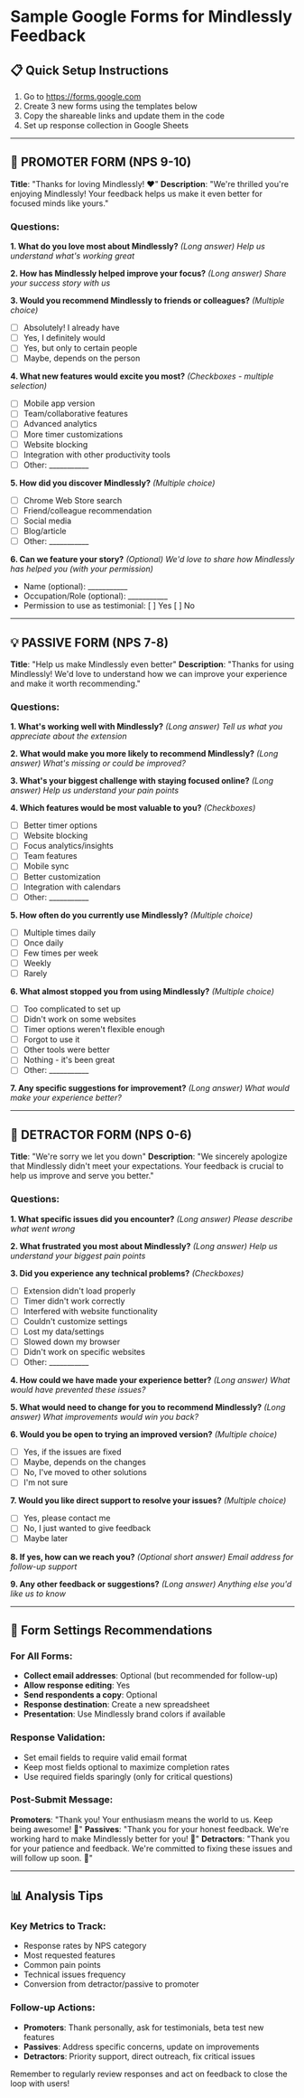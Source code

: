 # Sample Google Forms for Mindlessly Feedback

## 📋 Quick Setup Instructions

1. Go to https://forms.google.com
2. Create 3 new forms using the templates below
3. Copy the shareable links and update them in the code
4. Set up response collection in Google Sheets

---

## 🌟 PROMOTER FORM (NPS 9-10)
**Title**: "Thanks for loving Mindlessly! ❤️"
**Description**: "We're thrilled you're enjoying Mindlessly! Your feedback helps us make it even better for focused minds like yours."

### Questions:

**1. What do you love most about Mindlessly?** *(Long answer)*
*Help us understand what's working great*

**2. How has Mindlessly helped improve your focus?** *(Long answer)*
*Share your success story with us*

**3. Would you recommend Mindlessly to friends or colleagues?** *(Multiple choice)*
- [ ] Absolutely! I already have
- [ ] Yes, I definitely would
- [ ] Yes, but only to certain people
- [ ] Maybe, depends on the person

**4. What new features would excite you most?** *(Checkboxes - multiple selection)*
- [ ] Mobile app version
- [ ] Team/collaborative features
- [ ] Advanced analytics
- [ ] More timer customizations
- [ ] Website blocking
- [ ] Integration with other productivity tools
- [ ] Other: ___________

**5. How did you discover Mindlessly?** *(Multiple choice)*
- [ ] Chrome Web Store search
- [ ] Friend/colleague recommendation
- [ ] Social media
- [ ] Blog/article
- [ ] Other: ___________

**6. Can we feature your story?** *(Optional)*
*We'd love to share how Mindlessly has helped you (with your permission)*
- Name (optional): ___________
- Occupation/Role (optional): ___________
- Permission to use as testimonial: [ ] Yes [ ] No

---

## 💡 PASSIVE FORM (NPS 7-8)
**Title**: "Help us make Mindlessly even better"
**Description**: "Thanks for using Mindlessly! We'd love to understand how we can improve your experience and make it worth recommending."

### Questions:

**1. What's working well with Mindlessly?** *(Long answer)*
*Tell us what you appreciate about the extension*

**2. What would make you more likely to recommend Mindlessly?** *(Long answer)*
*What's missing or could be improved?*

**3. What's your biggest challenge with staying focused online?** *(Long answer)*
*Help us understand your pain points*

**4. Which features would be most valuable to you?** *(Checkboxes)*
- [ ] Better timer options
- [ ] Website blocking
- [ ] Focus analytics/insights
- [ ] Team features
- [ ] Mobile sync
- [ ] Better customization
- [ ] Integration with calendars
- [ ] Other: ___________

**5. How often do you currently use Mindlessly?** *(Multiple choice)*
- [ ] Multiple times daily
- [ ] Once daily
- [ ] Few times per week
- [ ] Weekly
- [ ] Rarely

**6. What almost stopped you from using Mindlessly?** *(Multiple choice)*
- [ ] Too complicated to set up
- [ ] Didn't work on some websites
- [ ] Timer options weren't flexible enough
- [ ] Forgot to use it
- [ ] Other tools were better
- [ ] Nothing - it's been great
- [ ] Other: ___________

**7. Any specific suggestions for improvement?** *(Long answer)*
*What would make your experience better?*

---

## 🚨 DETRACTOR FORM (NPS 0-6)
**Title**: "We're sorry we let you down"
**Description**: "We sincerely apologize that Mindlessly didn't meet your expectations. Your feedback is crucial to help us improve and serve you better."

### Questions:

**1. What specific issues did you encounter?** *(Long answer)*
*Please describe what went wrong*

**2. What frustrated you most about Mindlessly?** *(Long answer)*
*Help us understand your biggest pain points*

**3. Did you experience any technical problems?** *(Checkboxes)*
- [ ] Extension didn't load properly
- [ ] Timer didn't work correctly
- [ ] Interfered with website functionality
- [ ] Couldn't customize settings
- [ ] Lost my data/settings
- [ ] Slowed down my browser
- [ ] Didn't work on specific websites
- [ ] Other: ___________

**4. How could we have made your experience better?** *(Long answer)*
*What would have prevented these issues?*

**5. What would need to change for you to recommend Mindlessly?** *(Long answer)*
*What improvements would win you back?*

**6. Would you be open to trying an improved version?** *(Multiple choice)*
- [ ] Yes, if the issues are fixed
- [ ] Maybe, depends on the changes
- [ ] No, I've moved to other solutions
- [ ] I'm not sure

**7. Would you like direct support to resolve your issues?** *(Multiple choice)*
- [ ] Yes, please contact me
- [ ] No, I just wanted to give feedback
- [ ] Maybe later

**8. If yes, how can we reach you?** *(Optional short answer)*
*Email address for follow-up support*

**9. Any other feedback or suggestions?** *(Long answer)*
*Anything else you'd like us to know*

---

## 🔧 Form Settings Recommendations

### For All Forms:
- **Collect email addresses**: Optional (but recommended for follow-up)
- **Allow response editing**: Yes
- **Send respondents a copy**: Optional
- **Response destination**: Create a new spreadsheet
- **Presentation**: Use Mindlessly brand colors if available

### Response Validation:
- Set email fields to require valid email format
- Keep most fields optional to maximize completion rates
- Use required fields sparingly (only for critical questions)

### Post-Submit Message:
**Promoters**: "Thank you! Your enthusiasm means the world to us. Keep being awesome! 🚀"
**Passives**: "Thank you for your honest feedback. We're working hard to make Mindlessly better for you! 💪"
**Detractors**: "Thank you for your patience and feedback. We're committed to fixing these issues and will follow up soon. 🙏"

---

## 📊 Analysis Tips

### Key Metrics to Track:
- Response rates by NPS category
- Most requested features
- Common pain points
- Technical issues frequency
- Conversion from detractor/passive to promoter

### Follow-up Actions:
- **Promoters**: Thank personally, ask for testimonials, beta test new features
- **Passives**: Address specific concerns, update on improvements
- **Detractors**: Priority support, direct outreach, fix critical issues

Remember to regularly review responses and act on feedback to close the loop with users!
